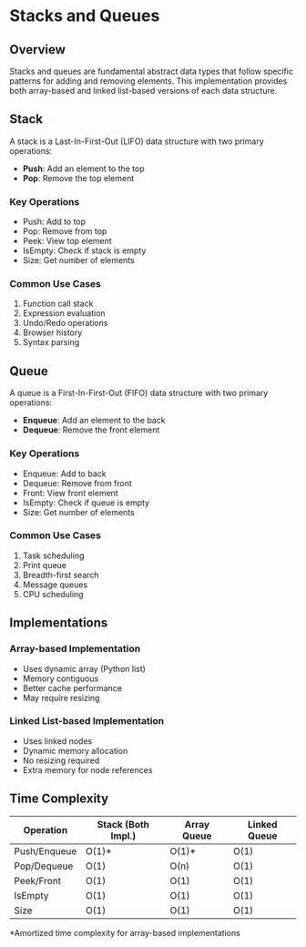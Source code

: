 # Stacks and Queues

## Overview
Stacks and queues are fundamental abstract data types that follow specific patterns for adding and removing elements. This implementation provides both array-based and linked list-based versions of each data structure.


## Stack
A stack is a Last-In-First-Out (LIFO) data structure with two primary operations:
- **Push**: Add an element to the top
- **Pop**: Remove the top element

### Key Operations
- Push: Add to top
- Pop: Remove from top
- Peek: View top element
- IsEmpty: Check if stack is empty
- Size: Get number of elements

### Common Use Cases
1. Function call stack
2. Expression evaluation
3. Undo/Redo operations
4. Browser history
5. Syntax parsing


## Queue
A queue is a First-In-First-Out (FIFO) data structure with two primary operations:
- **Enqueue**: Add an element to the back
- **Dequeue**: Remove the front element

### Key Operations
- Enqueue: Add to back
- Dequeue: Remove from front
- Front: View front element
- IsEmpty: Check if queue is empty
- Size: Get number of elements

### Common Use Cases
1. Task scheduling
2. Print queue
3. Breadth-first search
4. Message queues
5. CPU scheduling

## Implementations

### Array-based Implementation
- Uses dynamic array (Python list)
- Memory contiguous
- Better cache performance
- May require resizing

### Linked List-based Implementation
- Uses linked nodes
- Dynamic memory allocation
- No resizing required
- Extra memory for node references

## Time Complexity

| Operation | Stack (Both Impl.) | Array Queue | Linked Queue |
|-----------|-------------------|-------------|--------------|
| Push/Enqueue      | O(1)*     | O(1)*       | O(1) |
| Pop/Dequeue       | O(1)      | O(n)        | O(1) |
| Peek/Front        | O(1)      | O(1)        | O(1) |
| IsEmpty           | O(1)      | O(1)        | O(1) |
| Size              | O(1)      | O(1)        | O(1) |

*Amortized time complexity for array-based implementations
